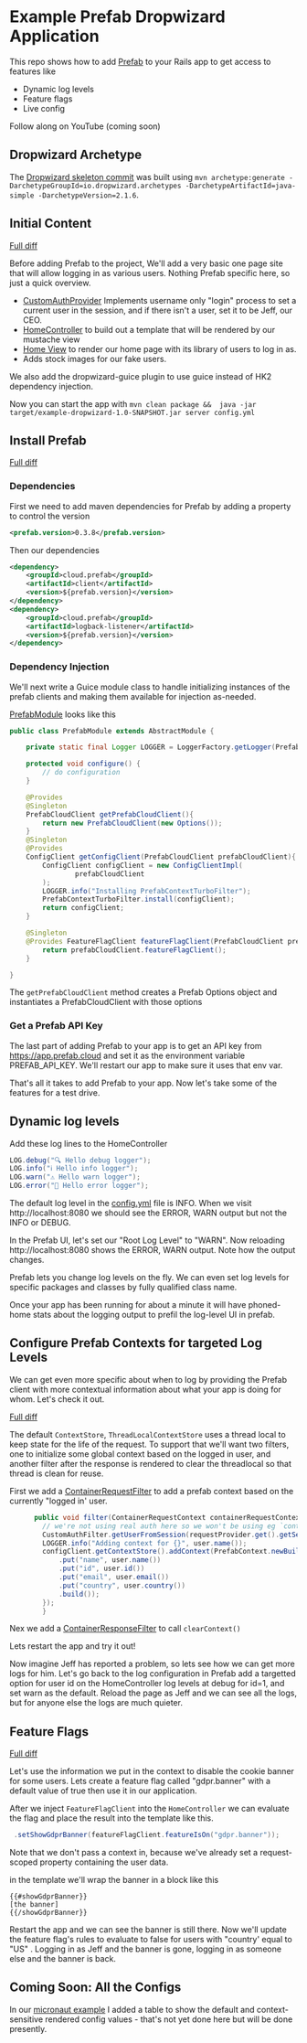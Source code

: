 # Example Prefab Dropwizard Application

This repo shows how to add [Prefab] to your Rails app to get access to features like

- Dynamic log levels
- Feature flags
- Live config

Follow along on YouTube (coming soon)

## Dropwizard Archetype

The [Dropwizard skeleton commit](https://github.com/prefab-cloud/example-dropwizard-app/commit/d5fefbd7d596b2eaee7130b04005ee221f09ea00) was built using `mvn archetype:generate -DarchetypeGroupId=io.dropwizard.archetypes -DarchetypeArtifactId=java-simple -DarchetypeVersion=2.1.6`.

## Initial Content

[Full diff](https://github.com/prefab-cloud/example-dropwizard-app/compare/new-repo...initial-content)

Before adding Prefab to the project, We'll add a very basic one page site that will allow logging in as various users. Nothing Prefab specific here, so just a quick overview.

* [CustomAuthProvider](https://github.com/prefab-cloud/example-dropwizard-app/blob/initial-content/src/main/java/com/example/auth/CustomAuthFilter.java) Implements username only "login" process to set a current user in the session, and if there isn't a user, set it to be Jeff, our CEO.
* [HomeController](https://github.com/prefab-cloud/example-dropwizard-app/blob/initial-content/src/main/java/com/example/resources/HomeResource.java) to build out a template that will be rendered by our mustache view
* [Home View](https://github.com/prefab-cloud/example-dropwizard-app/blob/initial-content/src/main/resources/com/example/views/home.mustache) to render our home page with its library of users to log in as.
* Adds stock images for our fake users.

We also add the dropwizard-guice plugin to use guice instead of HK2 dependency injection.

Now you can start the app with `mvn clean package &&  java -jar target/example-dropwizard-1.0-SNAPSHOT.jar server config.yml`

## Install Prefab

[Full diff](https://github.com/prefab-cloud/example-dropwizard-app/compare/initial-content...install-prefab)
### Dependencies

First we need to add maven dependencies for Prefab by adding a property to control the version

```xml
<prefab.version>0.3.8</prefab.version>
```
Then our dependencies
```xml
<dependency>
    <groupId>cloud.prefab</groupId>
    <artifactId>client</artifactId>
    <version>${prefab.version}</version>
</dependency>
<dependency>
    <groupId>cloud.prefab</groupId>
    <artifactId>logback-listener</artifactId>
    <version>${prefab.version}</version>
</dependency>
```

### Dependency Injection

We'll next write a Guice module class to handle initializing instances of the prefab clients and making them available for injection as-needed.

[PrefabModule](https://github.com/prefab-cloud/example-dropwizard-app/blob/install-prefab/src/main/java/com/example/config/PrefabModule.java) looks like this

```java
public class PrefabModule extends AbstractModule {

    private static final Logger LOGGER = LoggerFactory.getLogger(PrefabModule.class);

    protected void configure() {
        // do configuration
    }

    @Provides
    @Singleton
    PrefabCloudClient getPrefabCloudClient(){
        return new PrefabCloudClient(new Options());
    }
    @Singleton
    @Provides
    ConfigClient getConfigClient(PrefabCloudClient prefabCloudClient){
        ConfigClient configClient = new ConfigClientImpl(
                prefabCloudClient
        );
        LOGGER.info("Installing PrefabContextTurboFilter");
        PrefabContextTurboFilter.install(configClient);
        return configClient;
    }

    @Singleton
    @Provides FeatureFlagClient featureFlagClient(PrefabCloudClient prefabCloudClient) {
        return prefabCloudClient.featureFlagClient();
    }

}
```

The `getPrefabCloudClient` method creates a Prefab Options object and instantiates a PrefabCloudClient with those options

### Get a Prefab API Key
The last part of adding Prefab to your app is to get an API key from https://app.prefab.cloud and set it as the environment variable PREFAB_API_KEY. We'll restart our app to make sure it uses that env var.

That's all it takes to add Prefab to your app. Now let's take some of the features for a test drive.

## Dynamic log levels

Add these log lines to the HomeController

```java
LOG.debug("🔍 Hello debug logger");
LOG.info("ℹ️ Hello info logger");
LOG.warn("⚠️ Hello warn logger");
LOG.error("🚨 Hello error logger");
```

The default log level in the [config.yml](https://github.com/prefab-cloud/example-dropwizard-app/config.yml) file is INFO. When we visit http://localhost:8080 we should see the ERROR, WARN output but not the INFO or DEBUG.

In the Prefab UI, let's set our "Root Log Level" to "WARN". Now reloading http://localhost:8080 shows the ERROR, WARN output. Note how the output changes.

Prefab lets you change log levels on the fly. We can even set log levels for specific packages and classes by fully qualified class name.

Once your app has been running for about a minute it will have phoned-home stats about the logging output to prefil the log-level UI in prefab.

## Configure Prefab Contexts for targeted Log Levels

We can get even more specific about when to log by providing the Prefab client with more contextual information about what your app is doing for whom. Let's check it out.

[Full diff](https://github.com/prefab-cloud/example-dropwizard-app/compare/install-prefab...configure-prefab-context)

The default `ContextStore`, `ThreadLocalContextStore` uses a thread local to keep state for the life of the request. To support that we'll want two filters, one to initialize some global context based on the logged in user, and another filter after the response is rendered to clear the threadlocal so that thread is clean for reuse.

First we add a [ContainerRequestFilter](https://github.com/prefab-cloud/example-dropwizard-app/blob/main/src/main/java/com/example/prefab/PrefabContextAddingRequestFilter.java) to add a prefab context based on the currently "logged in' user.

```java
      public void filter(ContainerRequestContext containerRequestContext) throws IOException {
        // we're not using real auth here so we won't be using eg `containerRequestContext.getSecurityContext()`
        CustomAuthFilter.getUserFromSession(requestProvider.get().getSession()).ifPresent(user -> {
        LOGGER.info("Adding context for {}", user.name());
        configClient.getContextStore().addContext(PrefabContext.newBuilder("User")
            .put("name", user.name())
            .put("id", user.id())
            .put("email", user.email())
            .put("country", user.country())
            .build());
        });
        }
```

Nex we add a [ContainerResponseFilter](https://github.com/prefab-cloud/example-dropwizard-app/blob/main/src/main/java/com/example/prefab/PrefabContexClearingResponseFilter.java) to call `clearContext()`

Lets restart the app and try it out!

Now imagine Jeff has reported a problem, so lets see how we can get more logs for him. Let's go back to the log configuration in Prefab add a targetted option for user id on the HomeController log levels at debug for id=1, and set warn as the default. Reload the page as Jeff and we can see all the logs, but for anyone else the logs are much quieter.

## Feature Flags

[Full diff](https://github.com/prefab-cloud/example-dropwizard-app/compare/configure-prefab-context...add-feature-flag)

Let's use the information we put in the context to disable the cookie banner for some users. Lets create a feature flag called "gdpr.banner" with a default value of true then use it in our application.

After we inject `FeatureFlagClient` into the `HomeController` we can evaluate the flag and place the result into the template like this.

```java
 .setShowGdprBanner(featureFlagClient.featureIsOn("gdpr.banner"));
```

Note that we don't pass a context in, because we've already set a request-scoped property containing the user data.

in the template we'll wrap the banner in a block like this
```
{{#showGdprBanner}}
[the banner]
{{/showGdprBanner}}
```

Restart the app and we can see the banner is still there. Now we'll update the feature flag's rules to evaluate to false for users with "country' equal to "US" . Logging in as Jeff and the banner is gone, logging in as someone else and the banner is back.


## Coming Soon: All the Configs

In our [micronaut example](https://github.com/prefab-cloud/example-micronaut-app) I added a table to show the default and context-sensitive rendered config values - that's not yet done here but will be done presently.


[Prefab]: https://prefab.cloud
[Sign up]: https://app.prefab.cloud/users/sign_up
[dynamic log levels]: https://docs.prefab.cloud/docs/java-sdk/java-logging
